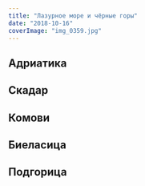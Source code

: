 ```yaml
---
title: "Лазурное море и чёрные горы"
date: "2018-10-16"
coverImage: "img_0359.jpg"
---
```


## Адриатика

## Скадар

## Комови

## Биеласица

## Подгорица
